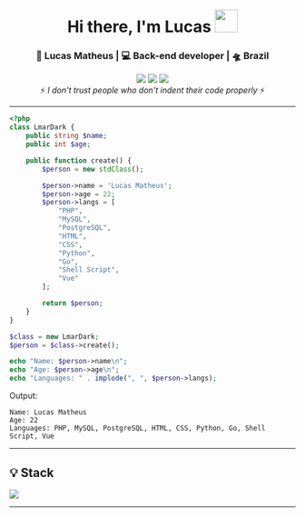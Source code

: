 <div align="center">
  <h1>Hi there, I'm Lucas <img src="https://camo.githubusercontent.com/0c732027af8a28d138e3698181f7be7c9b97d443b4beb9c7ce8ec4cffc6b4767/68747470733a2f2f6d656469612e67697068792e636f6d2f6d656469612f6876524a434c467a6361737252346961377a2f67697068792e676966" width="40px"></h1>
</div>

<div align="center">
  <h3>🙎 Lucas Matheus | 💻 Back-end developer | 🛸 Brazil</h3>
</div>

<div align="center">
  <a href="https://www.linkedin.com/in/lucas-matheus-alves-rodrigues-509b1a240/" target="_blank"><img src="https://img.shields.io/badge/-LinkedIn-%230077B5?style=for-the-badge&logo=linkedin&logoColor=white"></a> 
  <a href="mailto:lucasmatheusalero@gmail.com"><img src="https://img.shields.io/badge/-Gmail-%23333?style=for-the-badge&logo=gmail&logoColor=white"></a>
  <a href="https://instagram.com/https_lmar" target="_blank"><img src="https://img.shields.io/badge/-Instagram-%23E4405F?style=for-the-badge&logo=instagram&logoColor=white"></a>
</div>

<div align="center">
 ⚡️ <i>I don't trust people who don't indent their code properly</i> ⚡️
</div>

<hr>

```php
<?php
class LmarDark {
    public string $name;
    public int $age;

    public function create() {
        $person = new stdClass();

        $person->name = 'Lucas Matheus';
        $person->age = 22;
        $person->langs = [
            "PHP",
            "MySQL",
            "PostgreSQL",
            "HTML",
            "CSS",
            "Python",
            "Go",
            "Shell Script",
            "Vue"
        ];

        return $person;
    }
}

$class = new LmarDark;
$person = $class->create();

echo "Name: $person->name\n";
echo "Age: $person->age\n";
echo "Languages: " . implode(", ", $person->langs);
```

Output:
```
Name: Lucas Matheus
Age: 22
Languages: PHP, MySQL, PostgreSQL, HTML, CSS, Python, Go, Shell Script, Vue
```

---

## 💡 Stack
<p>
  <img src="https://skillicons.dev/icons?i=php,laravel,js,ts,vuejs,tailwind,postgres,redis,docker,kubernetes,nginx,linux&theme=dark"/>
</p>

---

<!--
<p align="center">
  <img src="https://github-readme-stats.vercel.app/api/top-langs/?username=lmardark&layout=donut&locale=pt-br&theme=dark&hide_border=true&border_radius=20">
</p>
-->
